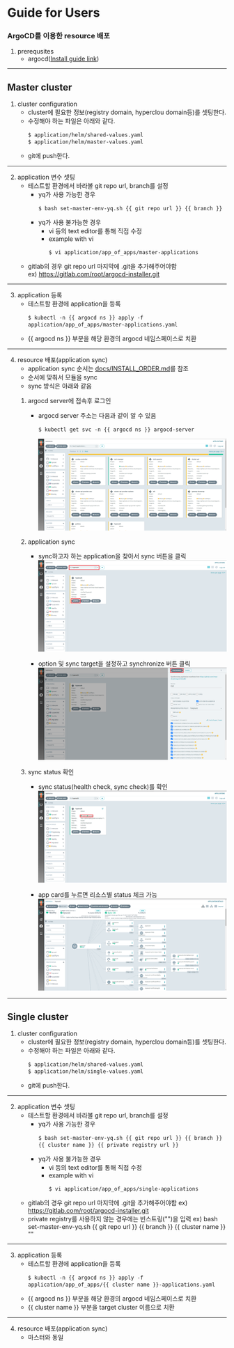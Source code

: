 # Guide for Users
### ArgoCD를 이용한 resource 배포
1. prerequsites
    - argocd([Install guide link](https://github.com/tmax-cloud/install-argocd))
---
## Master cluster
1. cluster configuration
    - cluster에 필요한 정보(registry domain, hyperclou domain등)를 셋팅한다.
    - 수정해야 하는 파일은 아래와 같다.
        ```
        $ application/helm/shared-values.yaml
        $ application/helm/master-values.yaml
        ```
    - git에 push한다.
---
2. application 변수 셋팅
    - 테스트할 환경에서 바라볼 git repo url, branch를 설정
        - yq가 사용 가능한 경우
            ```
            $ bash set-master-env-yq.sh {{ git repo url }} {{ branch }}
            ```
        - yq가 사용 불가능한 경우
            - vi 등의 text editor를 통해 직접 수정
            - example with vi
                ```
                $ vi application/app_of_apps/master-applications
                ```
    - gitlab의 경우 git repo url 마지막에 .git을 추가해주어야함  
    ex) https://gitlab.com/root/argocd-installer.git
---
3. application 등록
    - 테스트할 환경에 application을 등록
        ```
        $ kubectl -n {{ argocd ns }} apply -f application/app_of_apps/master-applications.yaml
        ```
    - {{ argocd ns }} 부분을 해당 환경의 argocd 네임스페이스로 치환
---
4. resource 배포(application sync)
    - application sync 순서는 [docs/INSTALL_ORDER.md](INSTALL_ORDER.md)를 참조
    - 순서에 맞춰서 모듈을 sync
    - sync 방식은 아래와 같음
    1) argocd server에 접속후 로그인
        - argocd server 주소는 다음과 같이 알 수 있음
            ```
            $ kubectl get svc -n {{ argocd ns }} argocd-server
            ```
            ![img](../figure/1_main.png)
    
    2) application sync
        - sync하고자 하는 application을 찾아서 sync 버튼을 클릭  
        ![img](../figure/2_app.png)

        - option 및 sync target을 설정하고 synchronize 버튼 클릭
        ![img](../figure/3_sync.png)

    3) sync status 확인
        - sync status(health check, sync check)를 확인
        ![img](../figure/4_synced.png)

        - app card를 누르면 리소스별 status 체크 가능
        ![img](../figure/5_details.png)
---
## Single cluster
1. cluster configuration
    - cluster에 필요한 정보(registry domain, hyperclou domain등)를 셋팅한다.
    - 수정해야 하는 파일은 아래와 같다.
        ```
        $ application/helm/shared-values.yaml
        $ application/helm/single-values.yaml
        ```
    - git에 push한다.
---
2. application 변수 셋팅
    - 테스트할 환경에서 바라볼 git repo url, branch를 설정
        - yq가 사용 가능한 경우
            ```
            $ bash set-master-env-yq.sh {{ git repo url }} {{ branch }} {{ cluster name }} {{ private registry url }}
            ```
        - yq가 사용 불가능한 경우
            - vi 등의 text editor를 통해 직접 수정
            - example with vi
                ```
                $ vi application/app_of_apps/single-applications
                ```
    - gitlab의 경우 git repo url 마지막에 .git을 추가해주어야함
    ex) https://gitlab.com/root/argocd-installer.git
    - private registry를 사용하지 않는 경우에는 빈스트링("")을 입력
    ex) bash set-master-env-yq.sh {{ git repo url }} {{ branch }} {{ cluster name }} ""
---
3. application 등록
    - 테스트할 환경에 application을 등록
        ```
        $ kubectl -n {{ argocd ns }} apply -f application/app_of_apps/{{ cluster name }}-applications.yaml
        ```
    - {{ argocd ns }} 부분을 해당 환경의 argocd 네임스페이스로 치환
    - {{ cluster name }} 부분을 target cluster 이름으로 치환
---
4. resource 배포(application sync)
    - 마스터와 동일